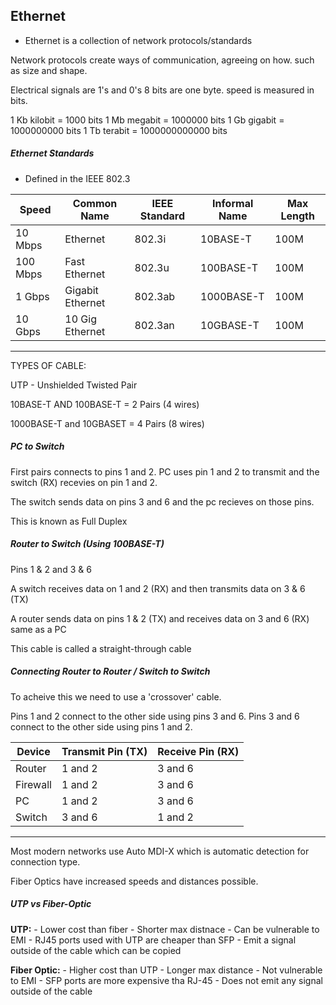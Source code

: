 ## Ethernet

- Ethernet is a collection of network protocols/standards

Network protocols create ways of communication, agreeing on how. such as size and shape.

Electrical signals are 1's and 0's 8 bits are one byte. speed is measured in bits. 

1 Kb kilobit = 1000 bits
1 Mb megabit = 1000000 bits
1 Gb gigabit = 1000000000 bits
1 Tb terabit = 1000000000000 bits

##### Ethernet Standards

- Defined in the IEEE 802.3

| Speed    | Common Name       | IEEE Standard | Informal Name | Max Length |
|----------|-------------------|---------------|---------------|------------|
| 10 Mbps  | Ethernet          | 802.3i        | 10BASE-T      | 100M       |
| 100 Mbps | Fast  Ethernet    | 802.3u        | 100BASE-T     | 100M       |
| 1 Gbps   | Gigabit  Ethernet | 802.3ab       | 1000BASE-T    | 100M       |
| 10 Gbps  | 10 Gig Ethernet   | 802.3an       | 10GBASE-T     | 100M       |
-----------------------------------------------------------------------------

TYPES OF CABLE:

UTP - Unshielded Twisted Pair 

10BASE-T AND 100BASE-T = 2 Pairs (4 wires)

1000BASE-T and 10GBASET = 4 Pairs (8 wires)

##### PC to Switch

First pairs connects to pins 1 and 2. PC uses pin 1 and 2 to transmit and the switch (RX) recevies on pin 1 and 2.

The switch sends data on pins 3 and 6 and the pc recieves on those pins. 

This is known as Full Duplex

##### Router to Switch (Using 100BASE-T)

Pins 1 & 2 and 3 & 6

A switch receives data on 1 and 2 (RX) and then transmits data on 3 & 6 (TX)

A router sends data on pins 1 & 2 (TX) and receives data on 3 and 6 (RX) same as a PC

This cable is called a straight-through cable

##### Connecting Router to Router / Switch to Switch

To acheive this we need to use a 'crossover' cable.

Pins 1 and 2 connect to the other side using pins 3 and 6. 
Pins 3 and 6 connect to the other side using pins 1 and 2.

| Device   | Transmit Pin (TX) | Receive Pin (RX)  
|----------|-------------------|-----------------|
| Router   | 1 and 2           | 3 and 6         |
| Firewall | 1 and 2           | 3 and 6         | 
| PC       | 1 and 2           | 3 and 6         |
| Switch   | 3 and 6           | 1 and 2         |     
--------------------------------------------------

Most modern networks use Auto MDI-X which is automatic detection for connection type.

Fiber Optics have increased speeds and distances possible.

##### UTP vs Fiber-Optic

**UTP:**
	- Lower cost than fiber
	- Shorter max distnace
	- Can be vulnerable to EMI
	- RJ45 ports used with UTP are cheaper than SFP
	- Emit a signal outside of the cable which can be copied

**Fiber Optic:**
	- Higher cost than UTP
	- Longer max distance
	- Not vulnerable to EMI
	- SFP ports are more expensive tha RJ-45
	- Does not emit any signal outside of the cable



